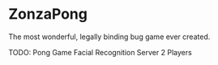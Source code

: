 ZonzaPong
=========

The most wonderful, legally binding bug game ever created.

TODO:
Pong Game
Facial Recognition
Server
2 Players
